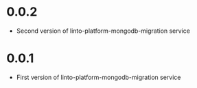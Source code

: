 # 0.0.2
- Second version of linto-platform-mongodb-migration service

# 0.0.1
- First version of linto-platform-mongodb-migration service
